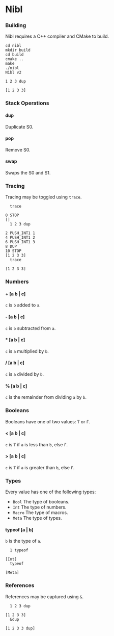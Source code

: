 # Nibl

### Building
Nibl requires a C++ compiler and CMake to build.

```
cd nibl
mkdir build
cd build
cmake ..
make
./nibl
Nibl v2

1 2 3 dup

[1 2 3 3]
```

### Stack Operations

#### dup
Duplicate S0.

#### pop
Remove S0.

#### swap
Swaps the S0 and S1.

### Tracing

Tracing may be toggled using `trace`.

```
  trace
  
0 STOP
[]
  1 2 3 dup
  
2 PUSH_INT1 1
4 PUSH_INT1 2
6 PUSH_INT1 3
8 DUP
10 STOP
[1 2 3 3]
  trace
  
[1 2 3 3]
```

### Numbers

#### + [a b | c]
`c` is `b` added to `a`.

#### - [a b | c]
`c` is `b` subtracted from `a`.

#### * [a b | c]
`c` is `a` multiplied by `b`.

#### / [a b | c]
`c` is `a` divided by `b`.

#### % [a b | c]
`c` is the remainder from dividing `a` by `b`.

### Booleans
Booleans have one of two values: `T` or `F`.

#### < [a b | c]
`c` is `T` if `a` is less than `b`, else `F`.

#### > [a b | c]
`c` is `T` if `a` is greater than `b`, else `F`.

### Types
Every value has one of the following types:

- `Bool` The type of booleans.
- `Int` The type of numbers.
- `Macro` The type of macros.
- `Meta` The type of types.

#### typeof [a | b]
`b` is the type of `a`.

```
  1 typeof

[Int]
  typeof

[Meta]
```

### References
References may be captured using `&`.

```
  1 2 3 dup

[1 2 3 3]
  &dup

[1 2 3 3 dup]
```